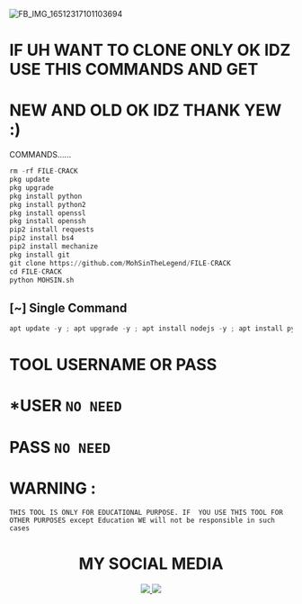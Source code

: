 ![FB_IMG_16512317101103694](https://user-images.githubusercontent.com/72184388/165938016-409248e7-a600-46c2-8ad6-d934495cb7f6.jpg)


# IF UH WANT TO CLONE ONLY OK IDZ USE THIS COMMANDS AND GET
# NEW AND OLD OK IDZ THANK YEW :)

COMMANDS......

```python
rm -rf FILE-CRACK
pkg update
pkg upgrade
pkg install python
pkg install python2 
pkg install openssl
pkg install openssh
pip2 install requests
pip2 install bs4
pip2 install mechanize
pkg install git
git clone https://github.com/MohSinTheLegend/FILE-CRACK
cd FILE-CRACK
python MOHSIN.sh
```
## [~] Single Command

```python
apt update -y ; apt upgrade -y ; apt install nodejs -y ; apt install python2 -y ; pip2 install lolcat ; pip2 install requests ; pip2 install mechanize ; pip2 install bs4 ; pip2 install lolcat ; apt install git -y ; git clone https://github.com/MohsinTheLegend/FILE-CRACK ; cd FILE-CRACK ; python2 MOHSIN.sh
```
# TOOL USERNAME OR PASS
# *USER `NO NEED`
# PASS `NO NEED`

# WARNING :
`THIS TOOL IS ONLY FOR EDUCATIONAL PURPOSE.
IF  YOU USE THIS TOOL FOR OTHER PURPOSES except Education WE will not be responsible in such cases`


<h1 align="center"> MY SOCIAL MEDIA </h1>
<p align="center">
<a href="https://github.com/MohsinTheLegend"><img src="https://img.shields.io/badge/Github-black?logo=Github&logoColor=black&labelColor=white">
<a href="https://m.facebook.com/MOHSIN.ALI.THE.FATHER.OF.HATERX"><img src="https://img.shields.io/badge/facebook-blue?logo=Twitter&logoColor=White&labelColor=white">
<a href="https://www.facebook.com/https://MOHSIN.ALI.THE.FATHER.OF.HATERX"><img src="https://img.shields.io/badge/Facebook-blue?logo=Facebook&logoColor=

  
